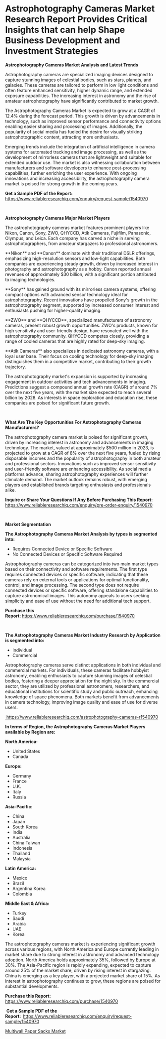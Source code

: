 <p><h1>Astrophotography Cameras Market Research Report Provides Critical Insights that can help Shape Business Development and Investment Strategies</h1></p><p><strong>Astrophotography Cameras Market Analysis and Latest Trends</strong></p>
<p><p>Astrophotography cameras are specialized imaging devices designed to capture stunning images of celestial bodies, such as stars, planets, and galaxies. These cameras are tailored to perform in low light conditions and often feature enhanced sensitivity, higher dynamic range, and extended exposure capabilities. The increasing interest in astronomy and the rise of amateur astrophotography have significantly contributed to market growth.</p><p>The Astrophotography Cameras Market is expected to grow at a CAGR of 12.4% during the forecast period. This growth is driven by advancements in technology, such as improved sensor performance and connectivity options enabling easier sharing and processing of images. Additionally, the popularity of social media has fueled the desire for visually striking astrophotographic content, attracting more enthusiasts. </p><p>Emerging trends include the integration of artificial intelligence in camera systems for automated tracking and image processing, as well as the development of mirrorless cameras that are lightweight and suitable for extended outdoor use. The market is also witnessing collaboration between manufacturers and software developers to enhance post-processing capabilities, further enriching the user experience. With ongoing innovations and increasing accessibility, the astrophotography camera market is poised for strong growth in the coming years.</p></p>
<p><strong>Get a Sample PDF of the Report:&nbsp;</strong> <a href="https://www.reliableresearchiq.com/enquiry/request-sample/1540970?utm_campaign=3514&utm_medium=2&utm_source=Github&utm_content=ia&utm_term=05042025&utm_id=astrophotography-cameras">https://www.reliableresearchiq.com/enquiry/request-sample/1540970</a></p>
<p>&nbsp;</p>
<p><strong>Astrophotography Cameras Major Market Players</strong></p>
<p><p>The astrophotography cameras market features prominent players like Nikon, Canon, Sony, ZWO, QHYCCD, Atik Cameras, Fujifilm, Panasonic, Olympus, and Leica. Each company has carved a niche in serving astrophotographers, from amateur stargazers to professional astronomers.</p><p>**Nikon** and **Canon** dominate with their traditional DSLR offerings, emphasizing high-resolution sensors and low-light capabilities. Both companies are experiencing steady growth, driven by increased interest in photography and astrophotography as a hobby. Canon reported annual revenues of approximately $30 billion, with a significant portion attributed to imaging technologies.</p><p>**Sony** has gained ground with its mirrorless camera systems, offering compact options with advanced sensor technology ideal for astrophotography. Recent innovations have propelled Sony's growth in the astrophotography segment, supported by increased consumer interest and enthusiasts pushing for higher-quality imaging.</p><p>**ZWO** and **QHYCCD**, specialized manufacturers of astronomy cameras, present robust growth opportunities. ZWO's products, known for high sensitivity and user-friendly design, have resonated well with the astrophotography community. QHYCCD competes closely, providing a range of cooled cameras that are highly rated for deep-sky imaging.</p><p>**Atik Cameras** also specializes in dedicated astronomy cameras, with a loyal user base. Their focus on cooling technology for deep-sky imaging distinguishes them in a competitive market, contributing to their growth trajectory.</p><p>The astrophotography market's expansion is supported by increasing engagement in outdoor activities and tech advancements in imaging. Predictions suggest a compound annual growth rate (CAGR) of around 7% over the next five years, with the market size expected to reach several billion by 2028. As interests in space exploration and education rise, these companies are poised for significant future growth.</p></p>
<p>&nbsp;</p>
<p><strong>What Are The Key Opportunities For Astrophotography Cameras Manufacturers?</strong></p>
<p><p>The astrophotography camera market is poised for significant growth, driven by increasing interest in astronomy and advancements in imaging technology. The market, valued at approximately $500 million in 2023, is projected to grow at a CAGR of 8% over the next five years, fueled by rising disposable incomes and the popularity of astrophotography in both amateur and professional sectors. Innovations such as improved sensor sensitivity and user-friendly software are enhancing accessibility. As social media platforms advance, sharing astrophotography experiences will further stimulate demand. The market outlook remains robust, with emerging players and established brands targeting enthusiasts and professionals alike.</p></p>
<p><strong>Inquire or Share Your Questions If Any Before Purchasing This Report:</strong> <a href="https://www.reliableresearchiq.com/enquiry/pre-order-enquiry/1540970?utm_campaign=3514&utm_medium=2&utm_source=Github&utm_content=ia&utm_term=05042025&utm_id=astrophotography-cameras">https://www.reliableresearchiq.com/enquiry/pre-order-enquiry/1540970</a></p>
<p>&nbsp;</p>
<p><strong>Market Segmentation</strong></p>
<p><strong>The Astrophotography Cameras Market Analysis by types is segmented into:</strong></p>
<p><ul><li>Requires Connected Device or Specific Software</li><li>No Connected Devices or Specific Software Required</li></ul></p>
<p><p>Astrophotography cameras can be categorized into two main market types based on their connectivity and software requirements. The first type requires connected devices or specific software, indicating that these cameras rely on external tools or applications for optimal functionality, control, and image processing. The second type does not require connected devices or specific software, offering standalone capabilities to capture astronomical images. This autonomy appeals to users seeking simplicity and ease of use without the need for additional tech support.</p></p>
<p><strong>Purchase this Report:&nbsp;</strong><a href="https://www.reliableresearchiq.com/purchase/1540970?utm_campaign=3514&utm_medium=2&utm_source=Github&utm_content=ia&utm_term=05042025&utm_id=astrophotography-cameras">https://www.reliableresearchiq.com/purchase/1540970</a></p>
<p>&nbsp;</p>
<p><strong>The Astrophotography Cameras Market Industry Research by Application is segmented into:</strong></p>
<p><ul><li>Individual</li><li>Commercial</li></ul></p>
<p><p>Astrophotography cameras serve distinct applications in both individual and commercial markets. For individuals, these cameras facilitate hobbyist astronomy, enabling enthusiasts to capture stunning images of celestial bodies, fostering a deeper appreciation for the night sky. In the commercial sector, they are utilized by professional astronomers, researchers, and educational institutions for scientific study and public outreach, enhancing knowledge of space phenomena. Both markets benefit from advancements in camera technology, improving image quality and ease of use for diverse users.</p></p>
<p><a href="https://www.reliableresearchiq.com/astrophotography-cameras-r1540970?utm_campaign=3514&utm_medium=2&utm_source=Github&utm_content=ia&utm_term=05042025&utm_id=astrophotography-cameras">&nbsp;https://www.reliableresearchiq.com/astrophotography-cameras-r1540970</a></p>
<p><strong>In terms of Region, the Astrophotography Cameras Market Players available by Region are:</strong></p>
<p>
    <p> <strong> North America: </strong>
        <ul>
            <li>United States</li>
            <li>Canada</li>
        </ul>
        </p> 
    <p> <strong> Europe: </strong>
        <ul>
            <li>Germany</li>
            <li>France</li>
            <li>U.K.</li>
            <li>Italy</li>
            <li>Russia</li>
        </ul>
        </p> 
    <p> <strong> Asia-Pacific: </strong>
        <ul>
            <li>China</li>
            <li>Japan</li>
            <li>South Korea</li>
            <li>India</li>
            <li>Australia</li>
            <li>China Taiwan</li>
            <li>Indonesia</li>
            <li>Thailand</li>
            <li>Malaysia</li>
        </ul>
        </p> 
    <p> <strong> Latin America: </strong>
        <ul>
            <li>Mexico</li>
            <li>Brazil</li>
            <li>Argentina Korea</li>
            <li>Colombia</li>
        </ul>
        </p> 
    <p> <strong> Middle East & Africa: </strong>
        <ul>
            <li>Turkey</li>
            <li>Saudi</li>
            <li>Arabia</li>
            <li>UAE</li>
            <li>Korea</li>
        </ul>
    </p>
    </p>
<p><p>The astrophotography cameras market is experiencing significant growth across various regions, with North America and Europe currently leading in market share due to strong interest in astronomy and advanced technology adoption. North America holds approximately 35%, followed by Europe at 30%. The Asia-Pacific region is rapidly expanding, expected to capture around 25% of the market share, driven by rising interest in stargazing. China is emerging as a key player, with a projected market share of 15%. As interest in astrophotography continues to grow, these regions are poised for substantial developments.</p></p>
<p><strong>Purchase this Report: </strong><a href="https://www.reliableresearchiq.com/purchase/1540970?utm_campaign=3514&utm_medium=2&utm_source=Github&utm_content=ia&utm_term=05042025&utm_id=astrophotography-cameras">https://www.reliableresearchiq.com/purchase/1540970</a></p>
<p>&nbsp;<strong>Get a Sample PDF of the Report:&nbsp;&nbsp;</strong><a href="https://www.reliableresearchiq.com/enquiry/request-sample/1540970?utm_campaign=3514&utm_medium=2&utm_source=Github&utm_content=ia&utm_term=05042025&utm_id=astrophotography-cameras">https://www.reliableresearchiq.com/enquiry/request-sample/1540970</a></p>
<p><strong></strong></p>
<p><p><a href="https://github.com/cachuhashieb/Market-Research-Report-List-1/blob/main/multiwall-paper-sacks-market.md?utm_campaign=3514&utm_medium=2&utm_source=Github&utm_content=ia&utm_term=05042025&utm_id=astrophotography-cameras">Multiwall Paper Sacks Market</a></p></p>